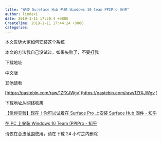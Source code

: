 ```yaml
---
title: "安装 Sureface Hub 系统 Windows 10 team PPIPro 系统"
author: lindexi
date: 2019-1-11 17:50:4 +0800
CreateTime: 2019-1-11 17:44:24 +0800
categories: 
---
```


本文告诉大家如何安装这个系统

<!--more-->


<!-- csdn -->

本文的方法我自己没试过，如果失败了，不要打我

下载地址

中文版



其他请看

[https://pastebin.com/raw/1ZfXJWgv](https://pastebin.com/raw/1ZfXJWgv )

下载地址从网络收集

[【信仰实验】现在！你可以试着在 Surface Pro 上安装 Surface Hub 固件 - 知乎](https://zhuanlan.zhihu.com/p/21547311 )

[在 PC 上安装 Windows 10 Team (PPIPro - 知乎](https://zhuanlan.zhihu.com/p/21565278 )

请仅在合法范围使用，请在下载 24 小时之内删除

